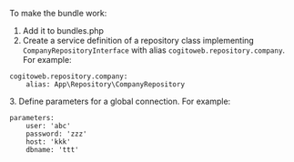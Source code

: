 To make the bundle work: 
1. Add it to bundles.php
2. Create a service definition of a repository class implementing `CompanyRepositoryInterface` with alias `cogitoweb.repository.company`. For example:
```
cogitoweb.repository.company:
    alias: App\Repository\CompanyRepository
```
3\. Define parameters for a global connection. For example:
```
parameters:
    user: 'abc'
    password: 'zzz'
    host: 'kkk'
    dbname: 'ttt'
```